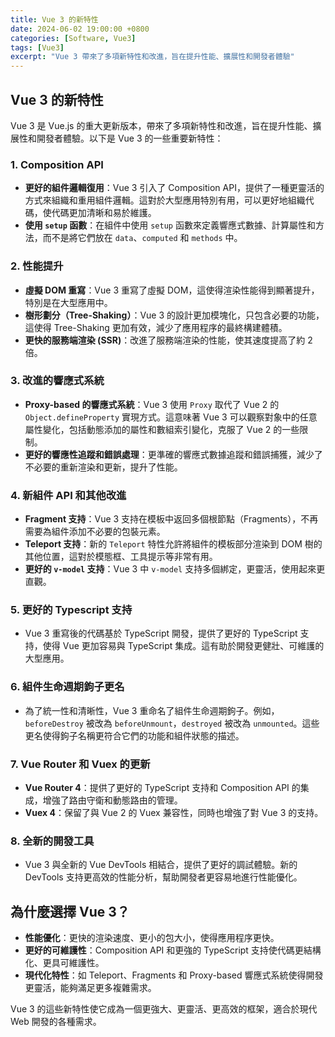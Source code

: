 ```yaml
---
title: Vue 3 的新特性
date: 2024-06-02 19:00:00 +0800
categories: [Software, Vue3]
tags: [Vue3] 
excerpt: "Vue 3 帶來了多項新特性和改進，旨在提升性能、擴展性和開發者體驗"
---
```


## Vue 3 的新特性

Vue 3 是 Vue.js 的重大更新版本，帶來了多項新特性和改進，旨在提升性能、擴展性和開發者體驗。以下是 Vue 3 的一些重要新特性：

### 1. **Composition API**
- **更好的組件邏輯復用**：Vue 3 引入了 Composition API，提供了一種更靈活的方式來組織和重用組件邏輯。這對於大型應用特別有用，可以更好地組織代碼，使代碼更加清晰和易於維護。
- **使用 `setup` 函數**：在組件中使用 `setup` 函數來定義響應式數據、計算屬性和方法，而不是將它們放在 `data`、`computed` 和 `methods` 中。

### 2. **性能提升**
- **虛擬 DOM 重寫**：Vue 3 重寫了虛擬 DOM，這使得渲染性能得到顯著提升，特別是在大型應用中。
- **樹形劃分（Tree-Shaking）**：Vue 3 的設計更加模塊化，只包含必要的功能，這使得 Tree-Shaking 更加有效，減少了應用程序的最終構建體積。
- **更快的服務端渲染 (SSR)**：改進了服務端渲染的性能，使其速度提高了約 2 倍。

### 3. **改進的響應式系統**
- **Proxy-based 的響應式系統**：Vue 3 使用 `Proxy` 取代了 Vue 2 的 `Object.defineProperty` 實現方式。這意味著 Vue 3 可以觀察對象中的任意屬性變化，包括動態添加的屬性和數組索引變化，克服了 Vue 2 的一些限制。
- **更好的響應性追蹤和錯誤處理**：更準確的響應式數據追蹤和錯誤捕獲，減少了不必要的重新渲染和更新，提升了性能。

### 4. **新組件 API 和其他改進**
- **Fragment 支持**：Vue 3 支持在模板中返回多個根節點（Fragments），不再需要為組件添加不必要的包裝元素。
- **Teleport 支持**：新的 `Teleport` 特性允許將組件的模板部分渲染到 DOM 樹的其他位置，這對於模態框、工具提示等非常有用。
- **更好的 `v-model` 支持**：Vue 3 中 `v-model` 支持多個綁定，更靈活，使用起來更直觀。

### 5. **更好的 Typescript 支持**
- Vue 3 重寫後的代碼基於 TypeScript 開發，提供了更好的 TypeScript 支持，使得 Vue 更加容易與 TypeScript 集成。這有助於開發更健壯、可維護的大型應用。

### 6. **組件生命週期鉤子更名**
- 為了統一性和清晰性，Vue 3 重命名了組件生命週期鉤子。例如，`beforeDestroy` 被改為 `beforeUnmount`，`destroyed` 被改為 `unmounted`。這些更名使得鉤子名稱更符合它們的功能和組件狀態的描述。

### 7. **Vue Router 和 Vuex 的更新**
- **Vue Router 4**：提供了更好的 TypeScript 支持和 Composition API 的集成，增強了路由守衛和動態路由的管理。
- **Vuex 4**：保留了與 Vue 2 的 Vuex 兼容性，同時也增強了對 Vue 3 的支持。

### 8. **全新的開發工具**
- Vue 3 與全新的 Vue DevTools 相結合，提供了更好的調試體驗。新的 DevTools 支持更高效的性能分析，幫助開發者更容易地進行性能優化。

## 為什麼選擇 Vue 3？

- **性能優化**：更快的渲染速度、更小的包大小，使得應用程序更快。
- **更好的可維護性**：Composition API 和更強的 TypeScript 支持使代碼更結構化、更具可維護性。
- **現代化特性**：如 Teleport、Fragments 和 Proxy-based 響應式系統使得開發更靈活，能夠滿足更多複雜需求。

Vue 3 的這些新特性使它成為一個更強大、更靈活、更高效的框架，適合於現代 Web 開發的各種需求。
